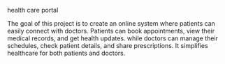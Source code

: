 health care portal

The goal of this project is to create an online system where patients can easily connect with doctors. Patients can
 book appointments, view their medical records, and get health updates. while doctors can manage their schedules,
 check patient details, and share prescriptions. It simplifies healthcare for both patients and doctors.
